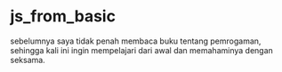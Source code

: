 # js_from_basic
sebelumnya saya tidak penah membaca buku tentang pemrogaman, sehingga kali ini ingin mempelajari dari awal dan memahaminya dengan seksama.
